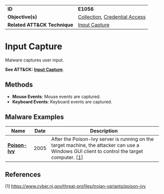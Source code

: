 |||
|---------|------------------------|
|**ID**|**E1056**|
|**Objective(s)**|[Collection](https://github.com/MBCProject/mbc-markdown/tree/master/collection), [Credential Access](https://github.com/MBCProject/mbc-markdown/tree/master/credential-access)|
|**Related ATT&CK Technique**|[Input Capture](https://attack.mitre.org/techniques/T1056/)|

Input Capture
=============
Malware captures user input.

**See ATT&CK:** [**Input Capture**](https://attack.mitre.org/techniques/T1056/).

Methods
-------
* **Mouse Events**: Mouse events are captured.
* **Keyboard Events**: Keyboard events are captured.

Malware Examples
----------------
|Name|Date|Description|
|-----------------------------|--------|-----------------------------|
|[**Poison-Ivy**](https://github.com/MBCProject/mbc-markdown/tree/master/xample-malware/poison-ivy.md)|2005|After the Poison-Ivy server is running on the target machine, the attacker can use a Windows GUI client to control the target computer. [[1]](#1)|

References
----------
<a name="1">[1]</a> https://www.cyber.nj.gov/threat-profiles/trojan-variants/poison-ivy